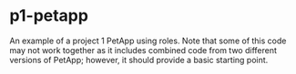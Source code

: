 # p1-petapp

An example of a project 1 PetApp using roles. Note that some of this code may not work together as it includes combined code from two different versions of PetApp; however, it should provide a basic starting point.